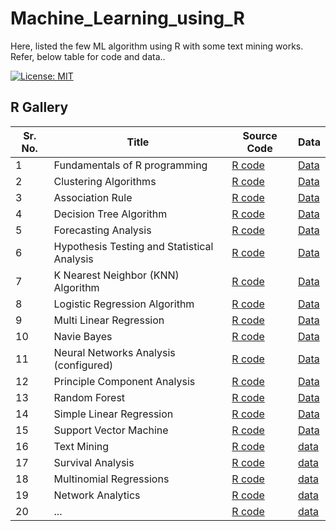 # Machine_Learning_using_R
Here, listed the few ML algorithm using R with some text mining works.  
Refer, below table for code and data..

[![License: MIT](https://img.shields.io/badge/License-MIT-brightgreen.svg)](https://opensource.org/licenses/MIT)

## R Gallery 
Sr. No. | Title | Source Code | Data
-- | -------- | --- | ---
1 | Fundamentals of R programming | [R code](https://github.com/kunalk3/Machine_Learning_using_R/tree/main/01_Basic%20R%20Programming) | [Data](https://github.com/kunalk3/Machine_Learning_using_R/tree/main/01_Basic%20R%20Programming/data)
2 | Clustering Algorithms| [R code](https://github.com/kunalk3/Machine_Learning_using_R/tree/main/02_Clustering%20Codes) | [Data](https://github.com/kunalk3/Machine_Learning_using_R/tree/main/02_Clustering%20Codes/data)
3 | Association Rule | [R code](https://github.com/kunalk3/Machine_Learning_using_R/tree/main/03_Association%20Rule) | [Data](https://github.com/kunalk3/Machine_Learning_using_R/tree/main/03_Association%20Rule/data)
4 | Decision Tree Algorithm | [R code](https://github.com/kunalk3/Machine_Learning_using_R/tree/main/04_Decision%20Tree) | [Data](#)
5 | Forecasting Analysis | [R code](https://github.com/kunalk3/Machine_Learning_using_R/tree/main/05_Forecasting) | [Data](https://github.com/kunalk3/Machine_Learning_using_R/tree/main/05_Forecasting/data)
6 | Hypothesis Testing and Statistical Analysis | [R code](https://github.com/kunalk3/Machine_Learning_using_R/tree/main/06_Hypothesis%20Testing) | [Data](https://github.com/kunalk3/Machine_Learning_using_R/tree/main/06_Hypothesis%20Testing/data)
7 | K Nearest Neighbor (KNN) Algorithm | [R code](https://github.com/kunalk3/Machine_Learning_using_R/tree/main/07_KNN) | [Data](https://github.com/kunalk3/Machine_Learning_using_R/tree/main/07_KNN/data)
8 | Logistic Regression Algorithm | [R code](https://github.com/kunalk3/Machine_Learning_using_R/tree/main/08_Logistic%20Regression) | [Data](https://github.com/kunalk3/Machine_Learning_using_R/tree/main/08_Logistic%20Regression/data)
9 | Multi Linear Regression | [R code](https://github.com/kunalk3/Machine_Learning_using_R/tree/main/09_Multi%20Linear%20Regression) | [Data](https://github.com/kunalk3/Machine_Learning_using_R/tree/main/09_Multi%20Linear%20Regression/data)
10 | Navie Bayes | [R code](https://github.com/kunalk3/Machine_Learning_using_R/tree/main/10_Native%20Bayes) | [Data](https://github.com/kunalk3/Machine_Learning_using_R/tree/main/10_Native%20Bayes/data)
11| Neural Networks Analysis (configured) | [R code](https://github.com/kunalk3/Machine_Learning_using_R/tree/main/11_Neural%20Network) | [Data](https://github.com/kunalk3/Machine_Learning_using_R/tree/main/11_Neural%20Network/data)
12 | Principle Component Analysis | [R code](https://github.com/kunalk3/Machine_Learning_using_R/tree/main/12_PCA) | [Data](https://github.com/kunalk3/Machine_Learning_using_R/tree/main/12_PCA/data)
13 | Random Forest | [R code](https://github.com/kunalk3/Machine_Learning_using_R/tree/main/13_Random%20Forests) | [Data](#)
14 | Simple Linear Regression | [R code](https://github.com/kunalk3/Machine_Learning_using_R/tree/main/14_Simple%20Linear%20Regression) | [Data](https://github.com/kunalk3/Machine_Learning_using_R/tree/main/14_Simple%20Linear%20Regression/data)
15 | Support Vector Machine | [R code](https://github.com/kunalk3/Machine_Learning_using_R/tree/main/15_SVM) | [Data](https://github.com/kunalk3/Machine_Learning_using_R/tree/main/15_SVM/data)
16 | Text Mining | [R code](https://github.com/kunalk3/Machine_Learning_using_R/tree/main/16_Text%20Minings) | [data](https://github.com/kunalk3/Machine_Learning_using_R/tree/main/16_Text%20Minings/data)
17 | Survival Analysis | [R code](https://github.com/kunalk3/Machine_Learning_using_R/tree/main/17_Survival_Analysis) | [data](https://github.com/kunalk3/Machine_Learning_using_R/tree/main/17_Survival_Analysis/data)
18 | Multinomial Regressions | [R code](https://github.com/kunalk3/Machine_Learning_using_R/tree/main/18_Multinomial_Regression) | [data](https://github.com/kunalk3/Machine_Learning_using_R/tree/main/18_Multinomial_Regression/data)
19 | Network Analytics| [R code](https://github.com/kunalk3/Machine_Learning_using_R/tree/main/19_Network%20Analytics) | [data](https://github.com/kunalk3/Machine_Learning_using_R/tree/main/19_Network%20Analytics/data)
20 | ... | [R code]() | [data]()



 
